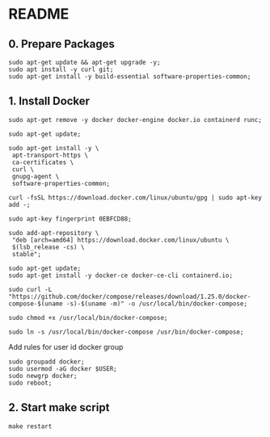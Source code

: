 # README

## 0. Prepare Packages

```
sudo apt-get update && apt-get upgrade -y;
sudo apt install -y curl git;
sudo apt-get install -y build-essential software-properties-common;
```

## 1. Install Docker

```
sudo apt-get remove -y docker docker-engine docker.io containerd runc;
```

```
sudo apt-get update;
```

```
sudo apt-get install -y \
 apt-transport-https \
 ca-certificates \
 curl \
 gnupg-agent \
 software-properties-common;
```

```
curl -fsSL https://download.docker.com/linux/ubuntu/gpg | sudo apt-key add -;
```

```
sudo apt-key fingerprint 0EBFCD88;
```

```
sudo add-apt-repository \
 "deb [arch=amd64] https://download.docker.com/linux/ubuntu \
 $(lsb_release -cs) \
 stable";
```

``` 
sudo apt-get update;
sudo apt-get install -y docker-ce docker-ce-cli containerd.io;
```

```
sudo curl -L "https://github.com/docker/compose/releases/download/1.25.0/docker-compose-$(uname -s)-$(uname -m)" -o /usr/local/bin/docker-compose;
```

```
sudo chmod +x /usr/local/bin/docker-compose;
```

```
sudo ln -s /usr/local/bin/docker-compose /usr/bin/docker-compose;
```

Add rules for user id docker group

```
sudo groupadd docker;
sudo usermod -aG docker $USER;
sudo newgrp docker;
sudo reboot;
```


## 2. Start make script 
```
make restart
```